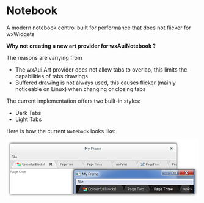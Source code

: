 # Notebook
A modern notebook control built for performance that does not flicker for wxWidgets

**Why not creating a new art provider for wxAuiNotebook ?**

The reasons are variying from

 -  The wxAui Art provider does not allow tabs to overlap, this limits the capabilities of tabs drawings
 - Buffered drawing is not always used, this causes flicker (mainly noticeable on Linux) when changing or closing tabs


The current implementation offers two built-in styles:

 - Dark Tabs 
 - Light Tabs

Here is how the current `Notebook` looks like:

![Alt text](/resources/notebook.png?raw=true "Notebook")
